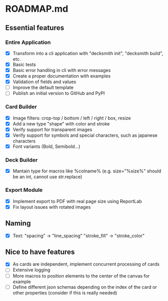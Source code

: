 # ROADMAP.md

## Essential features

### Entire Application
- [x] Transform into a cli application with "decksmith init", "decksmith build", etc.
- [x] Basic tests
- [x] Basic error handling in cli with error messages
- [x] Create a proper documentation with examples
- [x] Validation of fields and values
- [ ] Improve the default template
- [ ] Publish an initial version to GitHub and PyPI

### Card Builder
- [x] Image filters: crop-top / bottom / left / right / box, resize
- [x] Add a new type "shape" with color and stroke
- [x] Verify support for transparent images
- [x] Verify support for symbols and special characters, such as japanese characters
- [x] Font variants (Bold, Semibold...)

### Deck Builder
- [x] Mantain type for macros like %colname% (e.g. size="%size%" should be an int, cannot use str.replace)

### Export Module
- [x] Implement export to PDF with real page size using ReportLab
- [x] Fix layout issues with rotated images

## Naming
- [x] Text:
      "spacing"     -> "line_spacing"
      "stroke_fill" -> "stroke_color"

## Nice to have features
- [x] As cards are independent, implement concurrent processing of cards
- [ ] Extensive logging
- [ ] More macros to position elements to the center of the canvas for example
- [ ] Define different json schemas depending on the index of the card or other properties (consider if this is really needed)
